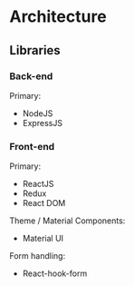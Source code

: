 # Architecture

## Libraries

### Back-end

Primary:

- NodeJS
- ExpressJS

### Front-end

Primary:

- ReactJS
- Redux
- React DOM

Theme / Material Components:

- Material UI

Form handling:

- React-hook-form
